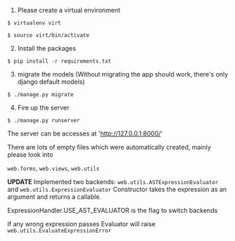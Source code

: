 1. Please create a virtual environment

```$ virtualenv virt```

```$ source virt/bin/activate```

2. Install the packages

```$ pip install -r requirements.txt```

3. migrate the models (Without migrating the app should work, there's only
    django default models)

```$ ./manage.py migrate```

4. Fire up the server

```$ ./manage.py runserver ```

The server can be accesses at 'http://127.0.0.1:8000/'

There are lots of empty files which were automatically created, mainly please look into

`web.forms`, `web.views`, `web.utils`

**UPDATE**
Implemented two backends:
    `web.utils.ASTExpressionEvaluator` and `web.utils.ExpressionEvaluator`
Constructor takes the expression as an argument and returns a callable.

ExpressionHandler.USE_AST_EVALUATOR is the flag to switch backends

If any wrong expression passes Evaluator will raise `web.utils.EvaluateExpressionError`
